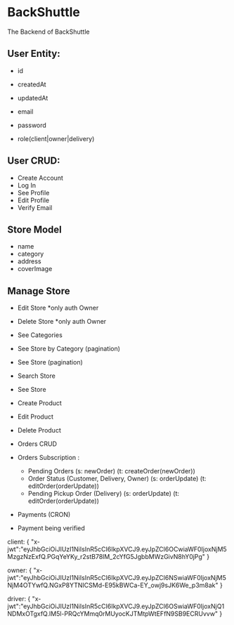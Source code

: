 # BackShuttle

The Backend of BackShuttle

## User Entity:

- id
- createdAt
- updatedAt

- email
- password
- role(client|owner|delivery)

## User CRUD:

- Create Account
- Log In
- See Profile
- Edit Profile
- Verify Email

## Store Model

- name
- category
- address
- coverImage

## Manage Store

- Edit Store \*only auth Owner
- Delete Store \*only auth Owner

- See Categories
- See Store by Category (pagination)
- See Store (pagination)
- Search Store
- See Store

- Create Product
- Edit Product
- Delete Product

- Orders CRUD
- Orders Subscription :

  - Pending Orders (s: newOrder) (t: createOrder(newOrder))
  - Order Status (Customer, Delivery, Owner) (s: orderUpdate) (t: editOrder(orderUpdate))
  - Pending Pickup Order (Delivery) (s: orderUpdate) (t: editOrder(orderUpdate))

- Payments (CRON)

- Payment being verified

client: {
"x-jwt":"eyJhbGciOiJIUzI1NiIsInR5cCI6IkpXVCJ9.eyJpZCI6OCwiaWF0IjoxNjM5MzgzNzExfQ.PGqYeYKy_r2stB78lM_2cYfG5JgbbMWzGivN8hY0jPg"
}

owner: {
"x-jwt":"eyJhbGciOiJIUzI1NiIsInR5cCI6IkpXVCJ9.eyJpZCI6NSwiaWF0IjoxNjM5NjM4OTYwfQ.NGxP8YTNICSMd-E95kBWCa-EY_owj9sJK6We_p3m8ak"
}

driver: {
"x-jwt":"eyJhbGciOiJIUzI1NiIsInR5cCI6IkpXVCJ9.eyJpZCI6OSwiaWF0IjoxNjQ1NDMxOTgxfQ.IM5l-PRQcYMmq0rMUyocKJTMtpWtEFfN9SB9ECRUvvw"
}
